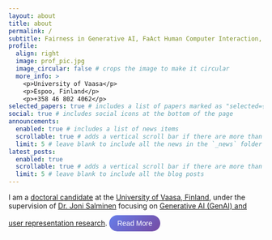 ```yaml
---
layout: about
title: about
permalink: /
subtitle: Fairness in Generative AI, FaAct Human Computer Interaction, User Representation, Personas for Social Good, GenAI Personas, Global South
profile:
  align: right
  image: prof_pic.jpg
  image_circular: false # crops the image to make it circular
  more_info: >
    <p>University of Vaasa</p>
    <p>Espoo, Finland</p>
    <p>+358 46 802 4062</p>
selected_papers: true # includes a list of papers marked as "selected={true}"
social: true # includes social icons at the bottom of the page
announcements:
  enabled: true # includes a list of news items
  scrollable: true # adds a vertical scroll bar if there are more than 3 news items
  limit: 5 # leave blank to include all the news in the `_news` folder
latest_posts:
  enabled: true
  scrollable: true # adds a vertical scroll bar if there are more than 3 new posts items
  limit: 5 # leave blank to include all the blog posts
---
```


<div id="bio-short">
I am a <a href="#">doctoral candidate</a> at the <a href="https://personateam.xyz/members/" target=blank>University of Vaasa, Finland</a>, under the supervision of <a href="https://jonisalminen.com/" target=blank>Dr. Joni Salminen</a> focusing on <a href="#">Generative AI (GenAI) and user representation research</a>. 
<button id="read-more-btn" onclick="expandBio()" style="background: linear-gradient(135deg, #667eea 0%, #764ba2 100%); color: white; border: none; padding: 8px 16px; border-radius: 20px; cursor: pointer; font-size: 14px; margin-top: 10px; transition: all 0.3s ease;">Read More</button>
</div>

<div id="bio-expanded" style="display: none;">
I am a <a href="#">doctoral candidate</a> at the <a href="https://personateam.xyz/members/" target=blank>University of Vaasa, Finland</a>, under the supervision of <a href="https://jonisalminen.com/" target=blank>Dr. Joni Salminen</a> focusing on <a href="#">Generative AI (GenAI) and user representation research</a>.  <br>
Currently, I work as an AI Research Scientist at <a href="#">Samsung Design Innovation Center in France</a>, developing GenAI tools that help designers create more representative products. Previously, I have created AI solutions in engineering domains at several orgnanizations in Pakistan, USA, MENA, and Ireland. I have a background in engineering and have earned multiple credentials in data science and business from institutions like <a href="https://www.linkedin.com/in/danialamin/details/education/699762391/multiple-media-viewer/?profileId=ACoAAB4MfGEBs29bNULQC2-ZHpdZkGEHMbnYqjk&treasuryMediaId=1702542381957">MIT</a>, <a href="https://www.linkedin.com/in/danialamin/details/education/1635517561145/single-media-viewer/?profileId=ACoAAB4MfGEBs29bNULQC2-ZHpdZkGEHMbnYqjk">UC San Diego</a>, <a href="https://www.linkedin.com/in/danialamin/details/education/1709064370224/single-media-viewer/?profileId=ACoAAB4MfGEBs29bNULQC2-ZHpdZkGEHMbnYqjk">RIT</a>, <a href="https://www.coursera.org/account/accomplishments/professional-cert/7M43S2RXU6ZX">Google</a>, and <a href="https://www.eitci.org/certificatesupplement?id=EITC/AI/GCML/SLJ24004790&t=Hn1ZB0nq7bCRxz2W">EITCA</a>.
<br>

My research centers on making <a href="#">GenAI systems fairer and more inclusive</a> towards representation of users. I study how GenAI creates user personas and work to reduce bias, especially for <a href="#">marginalized communities</a>. I use large language models and NLP to build better representations of different groups of people. My goal is ensuring GenAI systems don't perpetuate stereotypes. I also explore how GenAI can be used responsibly in design and decision-making.<br>

I speak four languages: English, Urdu, Punjabi, and some (petit :smile) French. I enjoy writing poetry and dark prose. When I am not working, I'm probably <a href="#">overthinking or cooking</a>. I have been involved in space education programs for popularization through <a href="https://www.linkedin.com/company/spacestepedu/posts/?feedView=all">Space Technology Education and Popularization </a>, a non-profit organized by me and my colleagues, in Pakistan for many years, helping to organize events such as World Space Week (2014-2022), Space Summer School (2017-2022), and Space Camps all across Pakistan. I volunteer with <a href="https://ncgsa.org.pk/">National Center of GIS & Space Applications</a> for Space and STEM popularization. I enjoy <a href="#">mentoring startups</a> and helping them ethically utilize GenAI.
<br>
<button id="read-less-btn" onclick="collapseBio()" style="background: #6c757d; color: white; border: none; padding: 8px 16px; border-radius: 20px; cursor: pointer; font-size: 14px; margin-top: 10px; transition: all 0.3s ease;">Read Less</button>
</div>

<script>
function expandBio() {
    document.getElementById('bio-short').style.display = 'none';
    document.getElementById('bio-expanded').style.display = 'block';
}

function collapseBio() {
    document.getElementById('bio-short').style.display = 'block';
    document.getElementById('bio-expanded').style.display = 'none';
}

// Add hover effects
document.addEventListener('DOMContentLoaded', function() {
    const readMoreBtn = document.getElementById('read-more-btn');
    const readLessBtn = document.getElementById('read-less-btn');
    
    if (readMoreBtn) {
        readMoreBtn.addEventListener('mouseenter', function() {
            this.style.transform = 'translateY(-2px)';
            this.style.boxShadow = '0 4px 8px rgba(102, 126, 234, 0.4)';
        });
        readMoreBtn.addEventListener('mouseleave', function() {
            this.style.transform = 'translateY(0)';
            this.style.boxShadow = '0 2px 4px rgba(102, 126, 234, 0.3)';
        });
    }
    
    if (readLessBtn) {
        readLessBtn.addEventListener('mouseenter', function() {
            this.style.transform = 'translateY(-2px)';
            this.style.backgroundColor = '#5a6268';
        });
        readLessBtn.addEventListener('mouseleave', function() {
            this.style.transform = 'translateY(0)';
            this.style.backgroundColor = '#6c757d';
        });
    }
});
</script>
